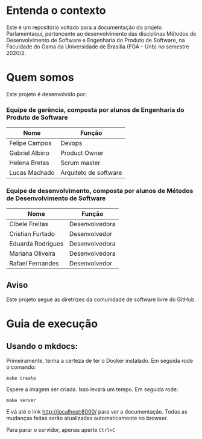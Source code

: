 # Entenda o contexto

Este é um repositório voltado para a documentação do projeto Parlamentaqui, pertencente ao desenvolvimento das disciplinas Métodos de Desenvolvimento de Software e Engenharia do Produto de Software, na Faculdade do Gama da Universidade de Brasília (FGA - Unb) no semestre 2020/2.

# Quem somos

Este projeto é desenvolvido por: 

### Equipe de gerência, composta por alunos de Engenharia do Produto de Software
| Nome           | Função                |
|----------------|-----------------------|
| Felipe Campos  | Devops                |
| Gabriel Albino | Product Owner         |
| Helena Bretas  | Scrum master          |
| Lucas Machado  | Arquiteto de software |
### Equipe de desenvolvimento, composta por alunos de Métodos de Desenvolvimento de Software

| Nome              | Função         |
|-------------------|----------------|
| Cibele Freitas    | Desenvolvedora |
| Cristian Furtado  | Desenvolvedor  |
| Eduarda Rodrigues | Desenvolvedora |
| Mariana Oliveira  | Desenvolvedora |
| Rafael Fernandes  | Desenvolvedor  |

## Aviso

Este projeto segue as diretrizes da comunidade de software livre do GitHub.  

# Guia de execução

## Usando o mkdocs:

Primeiramente, tenha a certeza de ter o Docker instalado. Em seguida rode o comando:

```
make create 
```
Espere a imagem ser criada. Isso levará um tempo. Em seguida rode:

```
make server
```

E vá até o link [http://localhost:8000/](http://localhost:8000/) para ver a documentação. Todas as mudanças feitas serão atualizadas automaticamente no browser.

Para parar o servidor, apenas aperte `Ctrl+C`

